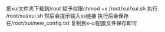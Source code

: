 把xui文件夹下载到/root
赋予权限chmod +x /root/xui/xui.sh
执行. /root/xui/xui.sh
然后会提示输入ss链接
执行后会保存在/root/xui/new_config.txt
复制到x-ui配置文件保存即可
